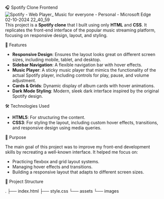 🎧 Spotify Clone Frontend
![Spotify - Web Player_ Music for everyone - Personal - Microsoft​ Edge 02-10-2024 22_40_59](https://github.com/user-attachments/assets/a9cca1e8-e42d-46ee-b47e-73b7c5464190)
This project is a **Spotify clone** that I built using only **HTML** and **CSS**. It replicates the front-end interface of the popular music streaming platform, focusing on responsive design, layout, and styling.

🚀 Features

- **Responsive Design**: Ensures the layout looks great on different screen sizes, including mobile, tablet, and desktop.
- **Sidebar Navigation**: A flexible navigation bar with hover effects.
- **Music Player**: A sticky music player that mimics the functionality of the actual Spotify player, including controls for play, pause, and volume adjustment.
- **Cards & Grids**: Dynamic display of album cards with hover animations.
- **Dark Mode Styling**: Modern, sleek dark interface inspired by the original Spotify design.

🛠️ Technologies Used

- **HTML5**: For structuring the content.
- **CSS3**: For styling the layout, including custom hover effects, transitions, and responsive design using media queries.

🎯 Purpose

The main goal of this project was to improve my front-end development skills by recreating a well-known interface. It helped me focus on:

- Practicing flexbox and grid layout systems.
- Managing hover effects and transitions.
- Building a responsive layout that adapts to different screen sizes.


📂 Project Structure


.
├── index.html
├── style.css
└── assets
    └── images
```

